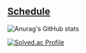 <!--
**soonsoo3595/soonsoo3595** is a ✨ _special_ ✨ repository because its `README.md` (this file) appears on your GitHub profile.

Here are some ideas to get you started:

- 🔭 I’m currently working on ...
- 🌱 I’m currently learning ...
- 👯 I’m looking to collaborate on ...
- 🤔 I’m looking for help with ...
- 💬 Ask me about ...
- 📫 How to reach me: ...
- 😄 Pronouns: ...
- ⚡ Fun fact: ...
-->

[Schedule](https://soonsoo3595.notion.site/soonsoo3595/12cf4cd391ee4f5da06905f8310d912f)
------------------------------

![Anurag's GitHub stats](https://github-readme-stats.vercel.app/api?username=soonsoo3595&show_icons=true&theme=radical)

[![Solved.ac Profile](http://mazassumnida.wtf/api/v2/generate_badge?boj=soonsoo3595)](https://solved.ac/soonsoo3595/)
